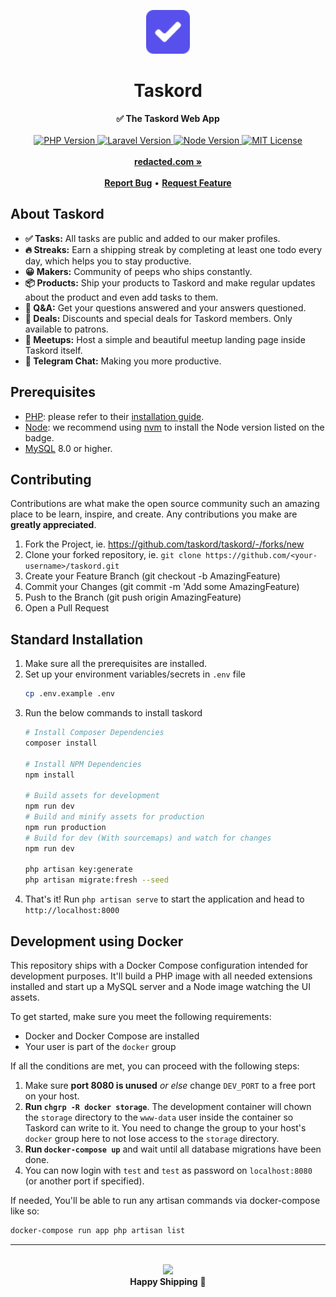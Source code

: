 <div align="center">
    <p><img src="public/images/logo.svg" height="70" alt="Taskord Logo"></p>
    <h1>Taskord</h1>
    <strong>✅ The Taskord Web App</strong>
</div>
<br>
<div align="center">
    <a href="https://www.php.net">
        <img src="https://img.shields.io/badge/PHP-v7.3-blue.svg?logo=php&style=flat-square" alt="PHP Version">
    </a>
    <a href="http://laravel.com">
        <img src="https://img.shields.io/badge/Laravel-v7.x-important.svg?logo=laravel&style=flat-square&longCache=true" alt="Laravel Version">
    </a>
    <a href="https://nodejs.org">
        <img src="https://img.shields.io/badge/Node-v14.x-brightgreen.svg?logo=node.js&style=flat-square&longCache=true" alt="Node Version">
    </a>
    <a href="LICENSE">
        <img src="https://img.shields.io/badge/license-MIT-green?style=flat-square&longCache=true" alt="MIT License">
    </a>
</div>
<div align="center">
    <br>
    <a href="https://redacted.com"><b>redacted.com »</b></a>
    <br><br>
    <a href="https://github.com/taskord/taskord/issues/new"><b>Report Bug</b></a>
    •
    <a href="https://github.com/taskord/taskord/issues/new"><b>Request Feature</b></a>
</div>

## About Taskord

- **✅ Tasks:** All tasks are public and added to our maker profiles.
- **🔥 Streaks:** Earn a shipping streak by completing at least one todo every day, which helps you to stay productive.
- **😀 Makers:** Community of peeps who ships constantly.
- **📦 Products:** Ship your products to Taskord and make regular updates about the product and even add tasks to them.
- **💬 Q&A:** Get your questions answered and your answers questioned.
- **🎁 Deals:** Discounts and special deals for Taskord members. Only available to patrons.
- **🍻 Meetups:** Host a simple and beautiful meetup landing page inside Taskord itself.
- **🚀 Telegram Chat:** Making you more productive.

## Prerequisites

- [PHP](https://www.php.net): please refer to their [installation guide](https://www.php.net/manual/en/install.php).
- [Node](https://nodejs.org): we recommend using [nvm](https://github.com/nvm-sh/nvm) to install the Node version listed on the badge.
- [MySQL](http://www.mysql.com) 8.0 or higher.

## Contributing

Contributions are what make the open source community such an amazing place to be learn, inspire, and create. Any contributions you make are **greatly appreciated**.

1. Fork the Project, ie. https://github.com/taskord/taskord/-/forks/new
2. Clone your forked repository, ie. `git clone https://github.com/<your-username>/taskord.git`
3. Create your Feature Branch (git checkout -b AmazingFeature)
4. Commit your Changes (git commit -m 'Add some AmazingFeature)
5. Push to the Branch (git push origin AmazingFeature)
6. Open a Pull Request

## Standard Installation

1. Make sure all the prerequisites are installed.
2. Set up your environment variables/secrets in `.env` file
    ```sh
    cp .env.example .env
    ```
3. Run the below commands to install taskord
    ```sh
    # Install Composer Dependencies
    composer install

    # Install NPM Dependencies
    npm install

    # Build assets for development
    npm run dev
    # Build and minify assets for production
    npm run production
    # Build for dev (With sourcemaps) and watch for changes
    npm run dev

    php artisan key:generate
    php artisan migrate:fresh --seed
    ```
4. That's it! Run `php artisan serve` to start the application and head to `http://localhost:8000`

## Development using Docker

This repository ships with a Docker Compose configuration intended for development purposes. It'll build a PHP image with all needed extensions installed and start up a MySQL server and a Node image watching the UI assets.

To get started, make sure you meet the following requirements:

- Docker and Docker Compose are installed
- Your user is part of the `docker` group

If all the conditions are met, you can proceed with the following steps:

1. Make sure **port 8080 is unused** *or else* change `DEV_PORT` to a free port on your host.
2. **Run `chgrp -R docker storage`**. The development container will chown the `storage` directory to the `www-data` user inside the container so Taskord can write to it. You need to change the group to your host's `docker` group here to not lose access to the `storage` directory.
3. **Run `docker-compose up`** and wait until all database migrations have been done.
4. You can now login with `test` and `test` as password on `localhost:8080` (or another port if specified).

If needed, You'll be able to run any artisan commands via docker-compose like so:

 ```sh
docker-compose run app php artisan list 
```

-----

<br>

<div align="center">
    <img width="250px" src="https://i.imgur.com/O1cFKGt.gif">
    <br>
    <strong>Happy Shipping</strong> 🚀
</div>
